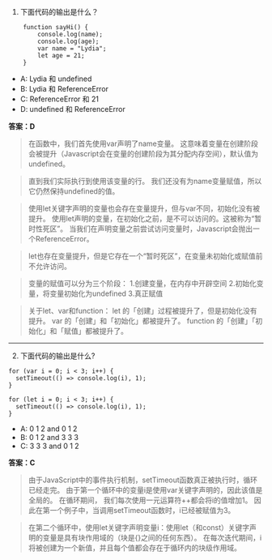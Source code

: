 1. 下面代码的输出是什么？
```
    function sayHi() {
        console.log(name);
        console.log(age);
        var name = "Lydia";
        let age = 21;
    }
```
* A: Lydia 和 undefined
* B: Lydia 和 ReferenceError
* C: ReferenceError 和 21
* D: undefined 和 ReferenceError

**答案：D**

> 在函数中，我们首先使用var声明了name变量。
  这意味着变量在创建阶段会被提升（Javascript会在变量的创建阶段为其分配内存空间），默认值为undefined。

>  直到我们实际执行到使用该变量的行。
  我们还没有为name变量赋值，所以它仍然保持undefined的值。

>  使用let关键字声明的变量也会存在变量提升，但与var不同，初始化没有被提升。
  使用let声明的变量，在初始化之前，是不可以访问的。这被称为“暂时性死区”。
  当我们在声明变量之前尝试访问变量时，Javascript会抛出一个ReferenceError。

>  let也存在变量提升，但是它存在一个“暂时死区”，在变量未初始化或赋值前不允许访问。

>  变量的赋值可以分为三个阶段：
>   1.创建变量，在内存中开辟空间
>   2.初始化变量，将变量初始化为undefined
>   3.真正赋值

>  关于let、var和function：
>    let 的「创建」过程被提升了，但是初始化没有提升。
>    var 的「创建」和「初始化」都被提升了。
>    function 的「创建」「初始化」和「赋值」都被提升了。  

------------------------------------------------------

2. 下面代码的输出是什么?
```
for (var i = 0; i < 3; i++) {
  setTimeout(() => console.log(i), 1);
}

for (let i = 0; i < 3; i++) {
  setTimeout(() => console.log(i), 1);
}
```
* A: 0 1 2 and 0 1 2
* B: 0 1 2 and 3 3 3
* C: 3 3 3 and 0 1 2

**答案：C**
> 由于JavaScript中的事件执行机制，setTimeout函数真正被执行时，循环已经走完。 
  由于第一个循环中的变量i是使用var关键字声明的，因此该值是全局的。 在循环期间，
  我们每次使用一元运算符++都会将i的值增加1。 因此在第一个例子中，当调用setTimeout函数时，i已经被赋值为3。

>  在第二个循环中，使用let关键字声明变量i：使用let（和const）关键字声明的变量是具有块作用域的（块是{}之间的任何东西）。 
  在每次迭代期间，i将被创建为一个新值，并且每个值都会存在于循环内的块级作用域。


